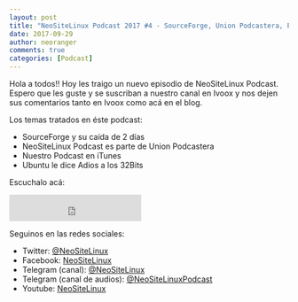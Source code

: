 ```yaml
---
layout: post
title: "NeoSiteLinux Podcast 2017 #4 - SourceForge, Union Podcastera, Podcast en iTunes y Adios 32Bits en Ubuntu" 
date: 2017-09-29
author: neoranger
comments: true
categories: [Podcast]
---
```


Hola a todos!! Hoy les traigo un nuevo episodio de NeoSiteLinux Podcast. Espero que les guste y se suscriban a nuestro canal en Ivoox y nos dejen sus comentarios tanto en Ivoox como acá en el blog.

Los temas tratados en éste podcast:
* SourceForge y su caída de 2 días
* NeoSiteLinux Podcast es parte de Union Podcastera
* Nuestro Podcast en iTunes 
* Ubuntu le dice Adios a los 32Bits

Escuchalo acá:
<iframe width="238" height="48" frameborder="0" allowfullscreen="" scrolling="no" src="https://ar.ivoox.com/es/player_ek_21177077_2_1.html?data=k5aemZyUe5ihhpywj5aXaZS1k5uah5yncZOhhpywj5WRaZi3jpWah5ynca_Z0LjW1sqwrc_p2ZC90cnHpdTojJedk5yPcYyZk5ihjZKPl9Dp08jSqNTWq8aZk6iYt9PNs8-fsdTRj4qbh47CxtS_w9PLqdOhhpywj5k.&"></iframe>

Seguinos en las redes sociales:
* Twitter: [@NeoSiteLinux](https://twitter.com/neositelinux)
* Facebook: [NeoSiteLinux](https://facebook.com/neositelinux)
* Telegram (canal): [@NeoSiteLinux](https://t.me/neositelinux)
* Telegram (canal de audios): [@NeoSiteLinuxPodcast](https://t.me/neositelinuxpodcast)
* Youtube: [NeoSiteLinux](https://www.youtube.com/user/neositelinux)
